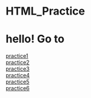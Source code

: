 # HTML_Practice

<!DOCTYPE html>

<body>
    <h1>hello! Go to</h1>
    <a href="racoon402.github.io/HTML_Practice/practice1.html">practice1</a><br/>
    <a href="racoon402.github.io/HTML_Practice/practice2.html">practice2</a><br/>
    <a href="racoon402.github.io/HTML_Practice/practice3(google).html">practice3</a><br/>
    <a href="racoon402.github.io/HTML_Practice/practice4.html">practice4</a><br/>
    <a href="racoon402.github.io/HTML_Practice/practice5(spotify).html">practice5</a><br/>
    <a href="racoon402.github.io/HTML_Practice/practice6(Louisvitton).html">practice6</a><br/>
</body>
</html>
